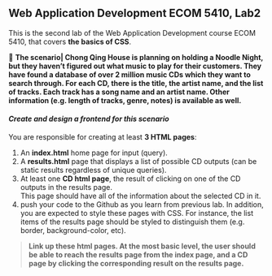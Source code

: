 ## Web Application Development ECOM 5410, Lab2
This is the second lab of the Web Application Development course ECOM 5410, that covers **the basics of CSS**.


:ramen: __The scenario| Chong Qing House is planning on holding a Noodle Night, but they haven’t figured out what music to play for their customers.
                   They have found a database of over 2 million music CDs which they want to search through. For each CD, there is the title, the artist name, and the list of                        tracks. Each track has a song name and an artist name. Other information (e.g. length of tracks, genre, notes) is available as well.__  
 
#### _Create and design a frontend for this scenario_
You are responsible for creating at least **3 HTML pages**: 
 1. An __index.html__ home page for input (query). 
 2. A __results.html__ page that displays a list of possible CD outputs (can be static results regardless of unique queries). 
 3. At least one __CD html page__, the result of clicking on one of the CD outputs in the results page.   
    This page should have all of the information about the selected CD in it. 
 4. push your code to the Github as you learn from previous lab. 
 In addition, you are expected to style these pages with CSS. For instance, the list items of the results page should be styled to distinguish them 
 (e.g. border, background-color, etc).
  
> __Link up these html pages. At the most basic level, the user should be able to reach the results page from the index page, and a CD page by clicking the corresponding result on 
  the results page.__ 
 
